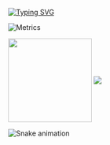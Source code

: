 [![Typing SVG](https://readme-typing-svg.demolab.com?font=Fira+Code&pause=1000&random=false&width=435&separator=%3D&lines=cout+%3C%3C+%22Hello+World%22+%3C%3C+endl;%3DSystem.out.println(%22Hello+World%22);%3Decho+%22Hello+World%22%3Dconsole.log(%22Hello+World%22))](https://git.io/typing-svg)

![Metrics](https://metrics.lecoq.io/hj5230?template=classic&skyline=1&base=header%2C%20activity%2C%20community%2C%20repositories%2C%20metadata&base.indepth=false&base.hireable=false&base.skip=false&skyline=false&skyline.year=current-year&skyline.frames=60&skyline.quality=0.5&skyline.compatibility=false&skyline.settings=%7B%0A%20%20%22url%22%3A%20%22https%3A%2F%2Fskyline.github.com%2F%24%7Blogin%7D%2F%24%7Byear%7D%22%2C%0A%20%20%22ready%22%3A%20%22%5B...document.querySelectorAll('span')%5D.map(span%20%3D%3E%20span.innerText).includes('Share%20on%20Twitter')%22%2C%0A%20%20%22wait%22%3A%201%2C%0A%20%20%22hide%22%3A%20%22button%2C%20footer%2C%20a%22%0A%7D%0A&config.timezone=Europe%2FHelsinki)

<img align="center" height="170" src="https://github-readme-stats.vercel.app/api/top-langs/?username=hj5230&layout=compact&langs_count=16&theme=dracula"/>
<img align="center" src="https://github-readme-stats.vercel.app/api?username=eagrundy&show_icons=true&theme=dracula&include_all_commits=true&count_private=true&hide=issues"/>

![Snake animation](https://github.com/eagrundy/eagrundy/blob/output/github-contribution-grid-snake.svg)
